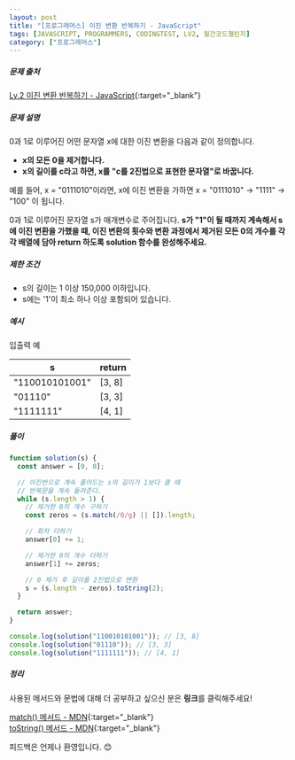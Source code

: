 ```yaml
---
layout: post
title: "[프로그래머스] 이진 변환 반복하기 - JavaScript"
tags: [JAVASCRIPT, PROGRAMMERS, CODINGTEST, LV2, 월간코드챌린지]
category: ["프로그래머스"]
---
```


##### 문제 출처

[Lv.2 이진 변환 반복하기 - JavaScript](https://school.programmers.co.kr/learn/courses/30/lessons/70129?language=javascript){:target="\_blank"}

##### 문제 설명

0과 1로 이루어진 어떤 문자열 x에 대한 이진 변환을 다음과 같이 정의합니다.

- **x의 모든 0을 제거합니다.**
- **x의 길이를 c라고 하면, x를 "c를 2진법으로 표현한 문자열"로 바꿉니다.**

예를 들어, x = "0111010"이라면, x에 이진 변환을 가하면 x = "0111010" -> "1111" -> "100" 이 됩니다.

0과 1로 이루어진 문자열 s가 매개변수로 주어집니다. **s가 "1"이 될 때까지 계속해서 s에 이진 변환을 가했을 때, 이진 변환의 횟수와 변환 과정에서 제거된 모든 0의 개수를 각각 배열에 담아 return 하도록 solution 함수를 완성해주세요.**

##### 제한 조건

- s의 길이는 1 이상 150,000 이하입니다.
- s에는 '1'이 최소 하나 이상 포함되어 있습니다.

##### 예시

입출력 예

| s              | return |
| -------------- | ------ |
| "110010101001" | [3, 8] |
| "01110"        | [3, 3] |
| "1111111"      | [4, 1] |

##### 풀이

```javascript
function solution(s) {
  const answer = [0, 0];

  // 이진번으로 계속 줄어드는 s의 길이가 1보다 클 때
  // 반복문을 계속 돌려준다.
  while (s.length > 1) {
    // 제거한 0의 개수 구하기
    const zeros = (s.match(/0/g) || []).length;

    // 회차 더하기
    answer[0] += 1;

    // 제거한 0의 개수 더하기
    answer[1] += zeros;

    // 0 제거 후 길이를 2진법으로 변환
    s = (s.length - zeros).toString(2);
  }

  return answer;
}

console.log(solution("110010101001")); // [3, 8]
console.log(solution("01110")); // [3, 3]
console.log(solution("1111111")); // [4, 1]
```

##### 정리

사용된 메서드와 문법에 대해 더 공부하고 싶으신 분은 **링크**를 클릭해주세요!

[match() 메서드 - MDN](https://developer.mozilla.org/ko/docs/Web/JavaScript/Reference/Global_Objects/String/match){:target="\_blank"}<br />
[toString() 메서드 - MDN](https://developer.mozilla.org/ko/docs/Web/JavaScript/Reference/Global_Objects/Number/toString){:target="\_blank"}<br />

피드백은 언제나 환영입니다. 😊
